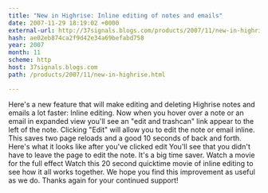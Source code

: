 ```yaml
---
title: "New in Highrise: Inline editing of notes and emails"
date: 2007-11-29 18:19:02 +0000
external-url: http://37signals.blogs.com/products/2007/11/new-in-highrise.html
hash: ae02eb874ca2f9d42e34a69befabd758
year: 2007
month: 11
scheme: http
host: 37signals.blogs.com
path: /products/2007/11/new-in-highrise.html

---
```


Here's a new feature that will make editing and deleting Highrise notes and emails a lot faster: Inline editing.
 Now when you hover over a note or an email in expanded view you'll see an "edit and trashcan" link appear to the left of the note. Clicking "Edit" will allow you to edit the note or email inline. This saves two page reloads and a good 10 seconds of back and forth.
 Here's what it looks like after you've clicked edit 
 You'll see that you didn't have to leave the page to edit the note. It's a big time saver.
 Watch a movie for the full effect Watch this 20 second quicktime movie of inline editing to see how it all works together.
 We hope you find this improvement as useful as we do. Thanks again for your continued support!
